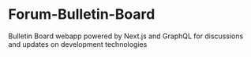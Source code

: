 # Forum-Bulletin-Board

Bulletin Board webapp powered by Next.js and GraphQL for discussions and updates on development technologies
